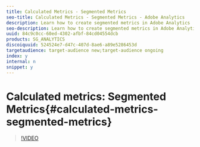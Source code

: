 ```yaml
---
title: Calculated Metrics - Segmented Metrics
seo-title: Calculated Metrics - Segmented Metrics - Adobe Analytics
description: Learn how to create segmented metrics in Adobe Analytics
seo-description: Learn how to create segmented metrics in Adobe Analytics
uuid: 84c9c0cc-60ed-4302-afbf-84cd04554dcb
products: SG_ANALYTICS
discoiquuid: 524524e7-d47c-407d-8ae6-a89e5286453d
targetaudience: target-audience new;target-audience ongoing
index: y
internal: n
snippet: y
---
```


# Calculated metrics: Segmented Metrics{#calculated-metrics-segmented-metrics}

>[!VIDEO](https://video.tv.adobe.com/v/25409/?quality=12)

